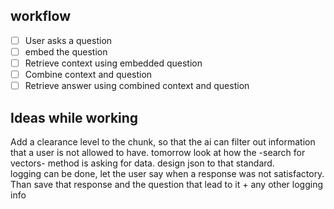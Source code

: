 ## workflow
 - [ ] User asks a question
 - [ ] embed the question
 - [ ] Retrieve context using embedded question
 - [ ] Combine context and question
 - [ ] Retrieve answer using combined context and question

## Ideas while working
Add a clearance level to the chunk, so that the ai can filter out information that a user is not allowed to have.
tomorrow look at how the -search for vectors- method is asking for data. design json to that standard.  
logging can be done, let the user say when a response was not satisfactory. Than save that response and the question that lead to it + any other logging info